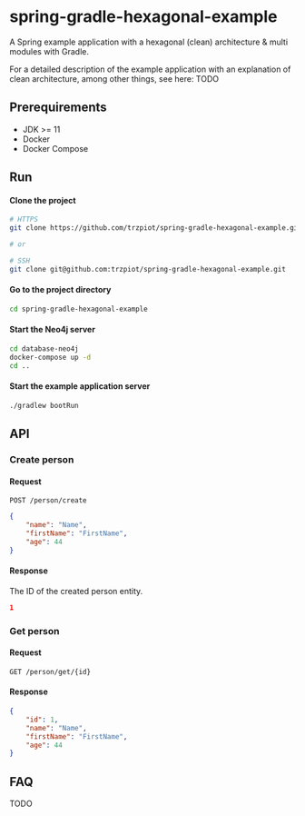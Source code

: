 # spring-gradle-hexagonal-example

A Spring example application with a hexagonal (clean) architecture & multi modules with Gradle.

For a detailed description of the example application with an explanation of clean architecture, among other things, see here: TODO

## Prerequirements

- JDK >= 11
- Docker
- Docker Compose
## Run

#### Clone the project

```bash
# HTTPS
git clone https://github.com/trzpiot/spring-gradle-hexagonal-example.git

# or

# SSH
git clone git@github.com:trzpiot/spring-gradle-hexagonal-example.git
```

#### Go to the project directory

```bash
cd spring-gradle-hexagonal-example
```

#### Start the Neo4j server

```bash
cd database-neo4j
docker-compose up -d
cd ..
```

#### Start the example application server

```bash
./gradlew bootRun
```

## API

### Create person

#### Request

`POST /person/create`

```json
{
    "name": "Name",
    "firstName": "FirstName",
    "age": 44
}
```

#### Response

The ID of the created person entity.

```json
1
```

### Get person

#### Request

`GET /person/get/{id}`

#### Response

```json
{
    "id": 1,
    "name": "Name",
    "firstName": "FirstName",
    "age": 44
}
```

## FAQ

TODO
